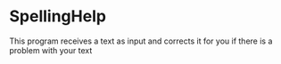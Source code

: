 # SpellingHelp
This program receives a text as input and corrects it for you if there is a problem with your text 

